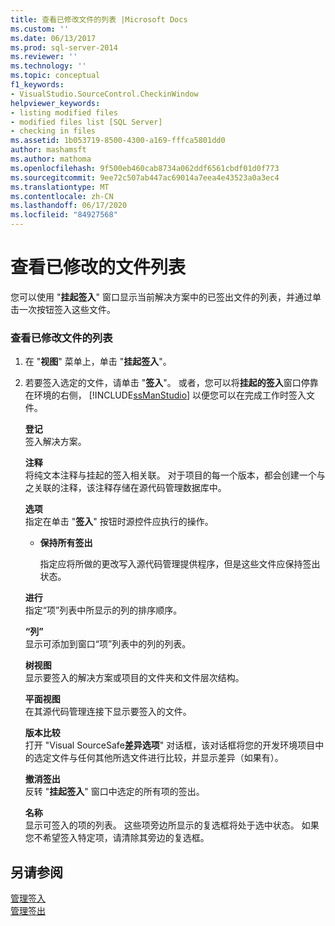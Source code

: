 ```yaml
---
title: 查看已修改文件的列表 |Microsoft Docs
ms.custom: ''
ms.date: 06/13/2017
ms.prod: sql-server-2014
ms.reviewer: ''
ms.technology: ''
ms.topic: conceptual
f1_keywords:
- VisualStudio.SourceControl.CheckinWindow
helpviewer_keywords:
- listing modified files
- modified files list [SQL Server]
- checking in files
ms.assetid: 1b053719-8500-4300-a169-fffca5801dd0
author: mashamsft
ms.author: mathoma
ms.openlocfilehash: 9f500eb460cab8734a062ddf6561cbdf01d0f773
ms.sourcegitcommit: 9ee72c507ab447ac69014a7eea4e43523a0a3ec4
ms.translationtype: MT
ms.contentlocale: zh-CN
ms.lasthandoff: 06/17/2020
ms.locfileid: "84927568"
---
```

# <a name="view-a-list-of-modified-files"></a>查看已修改的文件列表
  您可以使用 "**挂起签入**" 窗口显示当前解决方案中的已签出文件的列表，并通过单击一次按钮签入这些文件。  
  
### <a name="to-view-a-list-of-modified-files"></a>查看已修改文件的列表  
  
1.  在 "**视图**" 菜单上，单击 "**挂起签入**"。  
  
2.  若要签入选定的文件，请单击 "**签入**"。 或者，您可以将**挂起的签入**窗口停靠在环境的右侧， [!INCLUDE[ssManStudio](../includes/ssmanstudio-md.md)] 以便您可以在完成工作时签入文件。  
  
     **登记**  
     签入解决方案。  
  
     **注释**  
     将纯文本注释与挂起的签入相关联。 对于项目的每一个版本，都会创建一个与之关联的注释，该注释存储在源代码管理数据库中。  
  
     **选项**  
     指定在单击 "**签入**" 按钮时源控件应执行的操作。  
  
    -   **保持所有签出**  
  
         指定应将所做的更改写入源代码管理提供程序，但是这些文件应保持签出状态。  
  
     **进行**  
     指定“项”列表中所显示的列的排序顺序。  
  
     **“列”**  
     显示可添加到窗口“项”列表中的列的列表。  
  
     **树视图**  
     显示要签入的解决方案或项目的文件夹和文件层次结构。  
  
     **平面视图**  
     在其源代码管理连接下显示要签入的文件。  
  
     **版本比较**  
     打开 "Visual SourceSafe**差异选项**" 对话框，该对话框将您的开发环境项目中的选定文件与任何其他所选文件进行比较，并显示差异（如果有）。  
  
     **撤消签出**  
     反转 "**挂起签入**" 窗口中选定的所有项的签出。  
  
     **名称**  
     显示可签入的项的列表。 这些项旁边所显示的复选框将处于选中状态。 如果您不希望签入特定项，请清除其旁边的复选框。  
  
## <a name="see-also"></a>另请参阅  
 [管理签入](../../2014/database-engine/manage-checkins.md)   
 [管理签出](../../2014/database-engine/manage-checkouts.md)  
  
  
